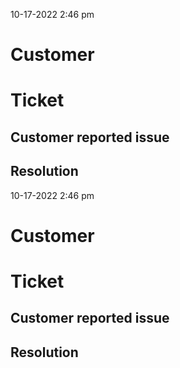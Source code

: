 10-17-2022
2:46 pm

# Customer

# Ticket


## Customer reported issue


## Resolution

10-17-2022
2:46 pm

# Customer

# Ticket


## Customer reported issue


## Resolution

